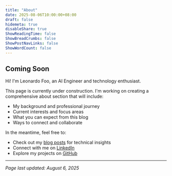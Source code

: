 ```yaml
---
title: "About"
date: 2025-08-06T10:00:00+08:00
draft: false
hidemeta: true
disableShare: true
ShowReadingTime: false
ShowBreadCrumbs: false
ShowPostNavLinks: false
ShowWordCount: false
---
```


## Coming Soon

Hi! I'm Leonardo Foo, an AI Engineer and technology enthusiast.

This page is currently under construction. I'm working on creating a comprehensive about section that will include:

- My background and professional journey
- Current interests and focus areas
- What you can expect from this blog
- Ways to connect and collaborate

In the meantime, feel free to:

- Check out my [blog posts](/posts) for technical insights
- Connect with me on [LinkedIn](https://www.linkedin.com/in/leonardo-fhy/)
- Explore my projects on [GitHub](https://github.com/leonardofhy)

---

*Page last updated: August 6, 2025*

